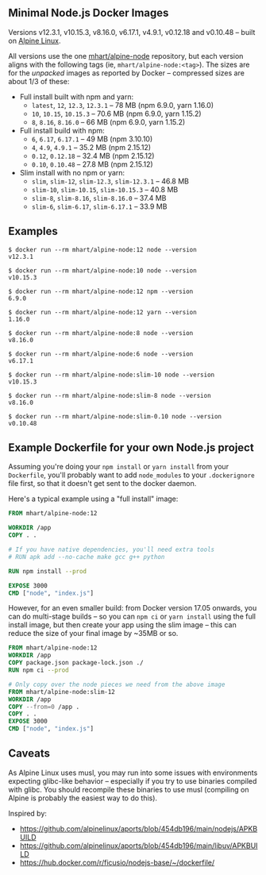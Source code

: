 Minimal Node.js Docker Images
-----------------------------

Versions v12.3.1, v10.15.3, v8.16.0, v6.17.1, v4.9.1, v0.12.18 and v0.10.48 –
built on [Alpine Linux](https://alpinelinux.org/).

All versions use the one [mhart/alpine-node](https://hub.docker.com/r/mhart/alpine-node/) repository,
but each version aligns with the following tags (ie, `mhart/alpine-node:<tag>`). The sizes are for the
*unpacked* images as reported by Docker – compressed sizes are about 1/3 of these:

- Full install built with npm and yarn:
  - `latest`, `12`, `12.3`, `12.3.1` – 78 MB (npm 6.9.0, yarn 1.16.0)
  - `10`, `10.15`, `10.15.3` – 70.6 MB (npm 6.9.0, yarn 1.15.2)
  - `8`, `8.16`, `8.16.0` – 66 MB (npm 6.9.0, yarn 1.15.2)
- Full install build with npm:
  - `6`, `6.17`, `6.17.1` – 49 MB (npm 3.10.10)
  - `4`, `4.9`, `4.9.1` – 35.2 MB (npm 2.15.12)
  - `0.12`, `0.12.18` – 32.4 MB (npm 2.15.12)
  - `0.10`, `0.10.48` – 27.8 MB (npm 2.15.12)
- Slim install with no npm or yarn:
  - `slim`, `slim-12`, `slim-12.3`, `slim-12.3.1` – 46.8 MB
  - `slim-10`, `slim-10.15`, `slim-10.15.3` – 40.8 MB
  - `slim-8`, `slim-8.16`, `slim-8.16.0` – 37.4 MB
  - `slim-6`, `slim-6.17`, `slim-6.17.1` – 33.9 MB

Examples
--------

```console
$ docker run --rm mhart/alpine-node:12 node --version
v12.3.1

$ docker run --rm mhart/alpine-node:10 node --version
v10.15.3

$ docker run --rm mhart/alpine-node:12 npm --version
6.9.0

$ docker run --rm mhart/alpine-node:12 yarn --version
1.16.0

$ docker run --rm mhart/alpine-node:8 node --version
v8.16.0

$ docker run --rm mhart/alpine-node:6 node --version
v6.17.1

$ docker run --rm mhart/alpine-node:slim-10 node --version
v10.15.3

$ docker run --rm mhart/alpine-node:slim-8 node --version
v8.16.0

$ docker run --rm mhart/alpine-node:slim-0.10 node --version
v0.10.48
```

Example Dockerfile for your own Node.js project
-----------------------------------------------

Assuming you're doing your `npm install` or `yarn install` from your
`Dockerfile`, you'll probably want to add `node_modules` to your
`.dockerignore` file first, so that it doesn't get sent to the docker daemon.

Here's a typical example using a "full install" image:

```Dockerfile
FROM mhart/alpine-node:12

WORKDIR /app
COPY . .

# If you have native dependencies, you'll need extra tools
# RUN apk add --no-cache make gcc g++ python

RUN npm install --prod

EXPOSE 3000
CMD ["node", "index.js"]
```

However, for an even smaller build: from Docker version 17.05 onwards, you can
do multi-stage builds – so you can `npm ci` or `yarn install` using the
full install image, but then create your app using the slim image –
this can reduce the size of your final image by ~35MB or so.

```Dockerfile
FROM mhart/alpine-node:12
WORKDIR /app
COPY package.json package-lock.json ./
RUN npm ci --prod

# Only copy over the node pieces we need from the above image
FROM mhart/alpine-node:slim-12
WORKDIR /app
COPY --from=0 /app .
COPY . .
EXPOSE 3000
CMD ["node", "index.js"]
```

Caveats
-------

As Alpine Linux uses musl, you may run into some issues with environments
expecting glibc-like behavior – especially if you try to use binaries compiled
with glibc. You should recompile these binaries to use musl (compiling on
Alpine is probably the easiest way to do this).

Inspired by:

- https://github.com/alpinelinux/aports/blob/454db196/main/nodejs/APKBUILD
- https://github.com/alpinelinux/aports/blob/454db196/main/libuv/APKBUILD
- https://hub.docker.com/r/ficusio/nodejs-base/~/dockerfile/
